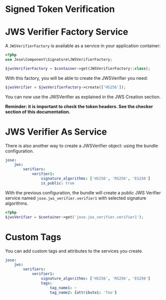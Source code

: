 Signed Token Verification
=========================

# JWS Verifier Factory Service

A `JWSVerifierFactory` is available as a service in your application container:

```php
<?php
use Jose\Component\Signature\JWSVerifierFactory;

$jwsVerifierFactory = $container->get(JWSVerifierFactory::class);
```

With this factory, you will be able to create the JWSVerifier you need:

```php
$jwsVerifier = $jwsVerifierFactory->create(['HS256']);
```

You can now use the JWSVerifier as explained in the JWS Creation section.

**Reminder: it is important to check the token headers. See the checker section of this documentation.**

# JWS Verifier As Service

There is also another way to create a JWSVerifier object: using the bundle configuration.

```yaml
jose:
    jws:
        verifiers:
            verifier1:
                signature_algorithms: ['HS256', 'RS256', 'ES256']
                is_public: true
```

With the previous configuration, the bundle will create a public JWS Verifier service named `jose.jws_verifier.verifier1`
with selected signature algorithms.

```php
<?php
$jwsVerifier = $container->get('jose.jws_verifier.verifier1');
```

# Custom Tags

You can add custom tags and attributes to the services you create.

```yaml
jose:
    jws:
        verifiers:
            verifier1:
                signature_algorithms: ['HS256', 'RS256', 'ES256']
                tags:
                    tag_name1: ~
                    tag_name2: {attribute1: 'foo'}
```
